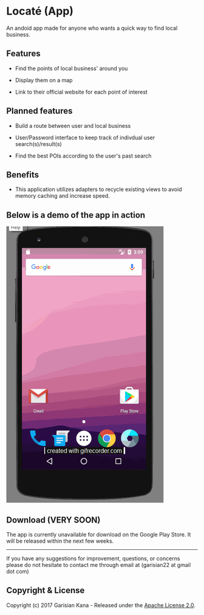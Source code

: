 # Locaté (App)


An andoid app made for anyone who wants a quick way to find local business.

## Features

- Find the points of local business' around you

- Display them on a map

- Link to their official website for each point of interest


## Planned features

- Build a route between user and local business

- User/Password interface to keep track of indivdual user search(s)/result(s)

- Find the best POIs according to the user's past search

## Benefits
- This application utilizes adapters to recycle existing views to avoid memory caching and increase speed. 




## Below is a demo of the app in action
![demo](screenplays/sampleDemo.gif)


## Download (VERY SOON)

The app is currently unavailable for download on the Google Play Store. It will be released within the next few weeks.



-----------

If you have any suggestions for improvement, questions, or concerns please do not hesitate to contact me through email at (garisian22 at gmail dot com)



## Copyright & License


Copyright (c) 2017 Garisian Kana - Released under the [Apache License 2.0](LICENSE).
